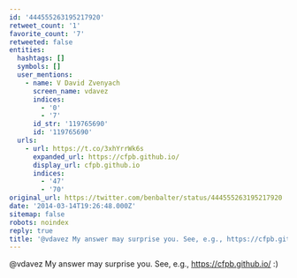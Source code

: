 ```yaml
---
id: '444555263195217920'
retweet_count: '1'
favorite_count: '7'
retweeted: false
entities:
  hashtags: []
  symbols: []
  user_mentions:
    - name: V David Zvenyach
      screen_name: vdavez
      indices:
        - '0'
        - '7'
      id_str: '119765690'
      id: '119765690'
  urls:
    - url: https://t.co/3xhYrrWk6s
      expanded_url: https://cfpb.github.io/
      display_url: cfpb.github.io
      indices:
        - '47'
        - '70'
original_url: https://twitter.com/benbalter/status/444555263195217920
date: '2014-03-14T19:26:48.000Z'
sitemap: false
robots: noindex
reply: true
title: '@vdavez My answer may surprise you. See, e.g., https://cfpb.github.io/ :)'
---
```


@vdavez My answer may surprise you. See, e.g., https://cfpb.github.io/ :)